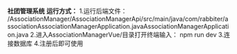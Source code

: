 **社团管理系统**
**运行方式：**
1.运行后端文件：
/AssociationManager/AssociationManagerApi/src/main/java/com/rabbiter/associationAssociationManagerApplication.javaAssociationManagerApplication.java
2.进入AssociationManagerVue/目录打开终端输入：
npm run dev
3.连接数据库
4.注册后即可使用
